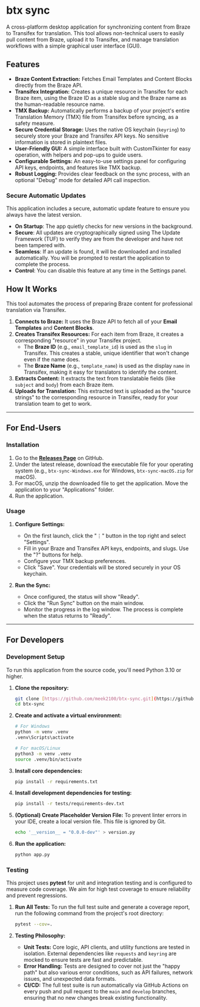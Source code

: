 # btx sync

A cross-platform desktop application for synchronizing content from Braze to Transifex for translation. This tool allows non-technical users to easily pull content from Braze, upload it to Transifex, and manage translation workflows with a simple graphical user interface (GUI).

## Features

-   **Braze Content Extraction:** Fetches Email Templates and Content Blocks directly from the Braze API.
-   **Transifex Integration:** Creates a unique resource in Transifex for each Braze item, using the Braze ID as a stable slug and the Braze name as the human-readable resource name.
-   **TMX Backup:** Automatically performs a backup of your project's entire Translation Memory (TMX) file from Transifex before syncing, as a safety measure.
-   **Secure Credential Storage:** Uses the native OS keychain (`keyring`) to securely store your Braze and Transifex API keys. No sensitive information is stored in plaintext files.
-   **User-Friendly GUI:** A simple interface built with CustomTkinter for easy operation, with helpers and pop-ups to guide users.
-   **Configurable Settings:** An easy-to-use settings panel for configuring API keys, endpoints, and features like TMX backup.
-   **Robust Logging:** Provides clear feedback on the sync process, with an optional "Debug" mode for detailed API call inspection.

### Secure Automatic Updates

This application includes a secure, automatic update feature to ensure you always have the latest version.

-   **On Startup**: The app quietly checks for new versions in the background.
-   **Secure**: All updates are cryptographically signed using The Update Framework (TUF) to verify they are from the developer and have not been tampered with.
-   **Seamless**: If an update is found, it will be downloaded and installed automatically. You will be prompted to restart the application to complete the process.
-   **Control**: You can disable this feature at any time in the Settings panel.

## How It Works

This tool automates the process of preparing Braze content for professional translation via Transifex.

1.  **Connects to Braze:** It uses the Braze API to fetch all of your **Email Templates** and **Content Blocks**.
2.  **Creates Transifex Resources:** For each item from Braze, it creates a corresponding "resource" in your Transifex project.
    * The **Braze ID** (e.g., `email_template_id`) is used as the `slug` in Transifex. This creates a stable, unique identifier that won't change even if the name does.
    * The **Braze Name** (e.g., `template_name`) is used as the display `name` in Transifex, making it easy for translators to identify the content.
3.  **Extracts Content:** It extracts the text from translatable fields (like `subject` and `body`) from each Braze item.
4.  **Uploads for Translation:** This extracted text is uploaded as the "source strings" to the corresponding resource in Transifex, ready for your translation team to get to work.

---
## For End-Users

### Installation

1.  Go to the **[Releases Page](https://github.com/meek2100/btx-sync/releases)** on GitHub.
2.  Under the latest release, download the executable file for your operating system (e.g., `btx-sync-Windows.exe` for Windows, `btx-sync-macOS.zip` for macOS).
3.  For macOS, unzip the downloaded file to get the application. Move the application to your "Applications" folder.
4.  Run the application.

### Usage

1.  **Configure Settings:**
    -   On the first launch, click the "⋮" button in the top right and select "Settings".
    -   Fill in your Braze and Transifex API keys, endpoints, and slugs. Use the "?" buttons for help.
    -   Configure your TMX backup preferences.
    -   Click "Save". Your credentials will be stored securely in your OS keychain.

2.  **Run the Sync:**
    -   Once configured, the status will show "Ready".
    -   Click the "Run Sync" button on the main window.
    -   Monitor the progress in the log window. The process is complete when the status returns to "Ready".

---
## For Developers

### Development Setup

To run this application from the source code, you'll need Python 3.10 or higher.

1.  **Clone the repository:**
    ```bash
    git clone [https://github.com/meek2100/btx-sync.git](https://github.com/meek2100/btx-sync.git)
    cd btx-sync
    ```

2.  **Create and activate a virtual environment:**
    ```bash
    # For Windows
    python -m venv .venv
    .venv\Scripts\activate

    # For macOS/Linux
    python3 -m venv .venv
    source .venv/bin/activate
    ```

3.  **Install core dependencies:**
    ```bash
    pip install -r requirements.txt
    ```

4.  **Install development dependencies for testing:**
    ```bash
    pip install -r tests/requirements-dev.txt
    ```

5.  **(Optional) Create Placeholder Version File:**
    To prevent linter errors in your IDE, create a local version file. This file is ignored by Git.
    ```bash
    echo '__version__ = "0.0.0-dev"' > version.py
    ```

6.  **Run the application:**
    ```bash
    python app.py
    ```

### Testing

This project uses **pytest** for unit and integration testing and is configured to measure code coverage. We aim for high test coverage to ensure reliability and prevent regressions.

1.  **Run All Tests:**
    To run the full test suite and generate a coverage report, run the following command from the project's root directory:
    ```bash
    pytest --cov=.
    ```

2.  **Testing Philosophy:**
    -   **Unit Tests:** Core logic, API clients, and utility functions are tested in isolation. External dependencies like `requests` and `keyring` are mocked to ensure tests are fast and predictable.
    -   **Error Handling:** Tests are designed to cover not just the "happy path" but also various error conditions, such as API failures, network issues, and unexpected data formats.
    -   **CI/CD:** The full test suite is run automatically via GitHub Actions on every push and pull request to the `main` and `develop` branches, ensuring that no new changes break existing functionality.